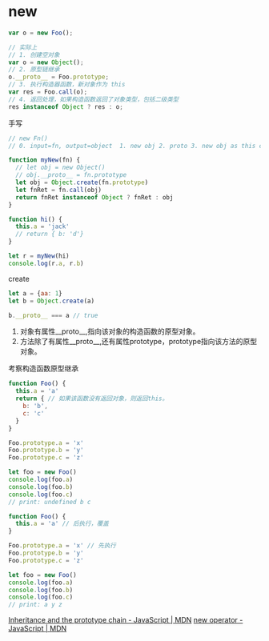 # new

```js
var o = new Foo();

// 实际上
// 1. 创建空对象
var o = new Object();
// 2. 原型链继承
o.__proto__ = Foo.prototype;
// 3. 执行构造器函数，新对象作为 this
var res = Foo.call(o);
// 4. 返回处理，如果构造函数返回了对象类型，包括二级类型
res instanceof Object ? res : o;
```

手写

```js
// new Fn()
// 0. input=fn, output=object  1. new obj 2. proto 3. new obj as this call 4. return

function myNew(fn) {
  // let obj = new Object()
  // obj.__proto__ = fn.prototype
  let obj = Object.create(fn.prototype)
  let fnRet = fn.call(obj)
  return fnRet instanceof Object ? fnRet : obj
}

function hi() {
  this.a = 'jack'
  // return { b: 'd'}
}

let r = myNew(hi)
console.log(r.a, r.b)
```

create
```js
let a = {aa: 1}
let b = Object.create(a)

b.__proto__ === a // true
```
1. 对象有属性__proto__,指向该对象的构造函数的原型对象。
2. 方法除了有属性__proto__,还有属性prototype，prototype指向该方法的原型对象。

考察构造函数原型继承
```js
function Foo() {
  this.a = 'a'
  return { // 如果该函数没有返回对象，则返回this。
    b: 'b',
    c: 'c'
  }
}

Foo.prototype.a = 'x'
Foo.prototype.b = 'y'
Foo.prototype.c = 'z'

let foo = new Foo()
console.log(foo.a)
console.log(foo.b)
console.log(foo.c)
// print: undefined b c
```

```js
function Foo() {
  this.a = 'a' // 后执行，覆盖
}

Foo.prototype.a = 'x' // 先执行
Foo.prototype.b = 'y'
Foo.prototype.c = 'z'

let foo = new Foo()
console.log(foo.a)
console.log(foo.b)
console.log(foo.c)
// print: a y z
```
[Inheritance and the prototype chain - JavaScript | MDN](https://developer.mozilla.org/en-US/docs/Web/JavaScript/Inheritance_and_the_prototype_chain)
[new operator - JavaScript | MDN](https://developer.mozilla.org/en-US/docs/Web/JavaScript/Reference/Operators/new)
